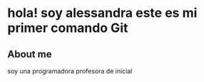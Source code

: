 # hola! soy alessandra este es mi primer comando Git

## About me
soy una programadora profesora de inicial

